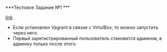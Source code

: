 ***Тестовое Задание №1 ***

[link](Task.doc)

 
 - Если установлен Vagrant в связке с VirtulBox, то можно запустить через него.
 - Первый зарегистрированный пользователь становится админом, в админку только после этого.

